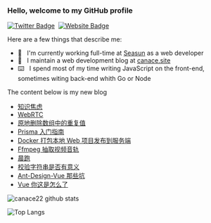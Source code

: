### Hello, welcome to my GitHub profile

[![Twitter Badge](https://img.shields.io/badge/-@Canace22-1ca0f1?style=flat-square&labelColor=1ca0f1&logo=twitter&logoColor=white&link=https://twitter.com/CanaceSteve)](https://twitter.com/CanaceSteve)&nbsp;&nbsp;[![Website Badge](https://img.shields.io/badge/-canace.site-0d3b73?style=flat-square&logo=website&logoColor=white&link=https://canace.site/)](https://canace.site/)

Here are a few things that describe me:

- 💼&nbsp;&nbsp; I'm currently working full-time at [Seasun](https://www.xishanju.com/) as a web developer
- 📝&nbsp;&nbsp; I maintain a web development blog at [canace.site](https://canace.site/)
- ⌨️&nbsp;&nbsp; I spend most of my time writing JavaScript on the front-end, sometimes witing back-end whith Go or Node

The content below is my new blog

<!-- BLOG-POST-LIST:START -->
- [知识焦虑](https://canace.site/%E7%9F%A5%E8%AF%86%E7%84%A6%E8%99%91/)
- [WebRTC](https://canace.site/WebRTC/)
- [原地删除数组中的重复值](https://canace.site/removeDuplicates/)
- [Prisma 入门指南](https://canace.site/prisma%E5%85%A5%E9%97%A8%E6%8C%87%E5%8D%97/)
- [Docker 打包本地 Web 项目发布到服务端](https://canace.site/docker%E6%96%87%E6%A1%A3/)
- [Ffmpeg 抽取视频音轨](https://canace.site/ffmpeg%E6%8A%BD%E5%8F%96%E8%A7%86%E9%A2%91%E9%9F%B3%E8%BD%A8/)
- [晨跑](https://canace.site/%E6%99%A8%E8%B7%91%E7%AC%AC%E4%B8%80%E5%A4%A9/)
- [校验字符串是否有意义](https://canace.site/%E6%A0%A1%E9%AA%8C%E5%AD%97%E7%AC%A6%E4%B8%B2/)
- [Ant-Design-Vue 那些坑](https://canace.site/ant-design%E9%82%A3%E4%BA%9B%E5%9D%91/)
- [Vue 你这是怎么了](https://canace.site/Vue%E6%80%8E%E4%B9%88%E4%BA%86/)
<!-- BLOG-POST-LIST:END -->

![canace22 github stats](https://github-readme-stats.vercel.app/api?username=canace22&count_private=true&show_icons=true&theme=vue)

![Top Langs](https://github-readme-stats.vercel.app/api/top-langs/?username=canace22&count_private=true&layout=compact)



